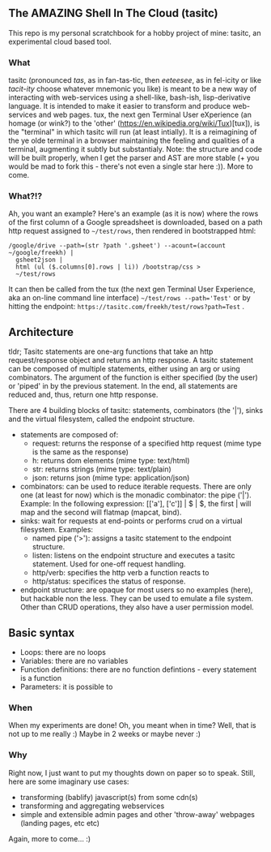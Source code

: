 ## The AMAZING Shell In The Cloud (tasitc)

This repo is my personal scratchbook for a hobby project of mine: tasitc, an experimental cloud based tool.

### What
tasitc (pronounced *tas*, as in fan-tas-tic, then *eeteesee*, as in fel-icity or like *tacit*-*ity* choose whatever mnemonic you like) is meant to be a new way of interacting with web-services using a shell-like, bash-ish, lisp-derivative language. It is intended to make it easier to transform and produce web-services and web pages. 
tux, the next gen Terminal User eXperience (an homage (or wink?) to the 'other' (https://en.wikipedia.org/wiki/Tux)[tux]), is the "terminal" in which tasitc will run (at least intially). It is a reimagining of the ye olde terminal in a browser maintaining the feeling and qualities of a terminal, augmenting it subtly but substantialy.
Note: the structure and code will be built properly, when I get the parser and AST are more stable (+ you would be mad to fork this - there's not even a single star here :)).
More to come.

### What?!?
Ah, you want an example? Here's an example (as it is now) where the rows of the first column of a Google spreadsheet is downloaded, based on a path http request assigned to `~/test/rows`, then rendered in bootstrapped html:

```
/google/drive --path=(str ?path '.gsheet') --acount=(account ~/google/freekh) | 
  gsheet2json | 
  html (ul ($.columns[0].rows | li)) /bootstrap/css > 
  ~/test/rows
```

It can then be called from the tux (the next gen Terminal User Experience, aka an on-line command line interface) `~/test/rows --path='Test'` or by hitting the endpoint: `https://tasitc.com/freekh/test/rows?path=Test` .

## Architecture
tldr; 
Tasitc statements are one-arg functions that take an http request/response object and returns an http response.
A tasitc statement can be composed of multiple statements, either using an arg or using combinators. 
The argument of the function is either specified (by the user) or 'piped' in by the previous statement.
In the end, all statements are reduced and, thus, return one http response.

There are 4 building blocks of tasitc: statements, combinators (the '|'), sinks and the virtual filesystem, called the endpoint structure.
- statements are composed of: 
  - request: returns the response of a specified http request (mime type is the same as the response)
  - h: returns dom elements (mime type: text/html)
  - str: returns strings (mime type: text/plain)
  - json: returns json (mime type: application/json)
- combinators: can be used to reduce iterable requests. There are only one (at least for now) which is the monadic combinator: the pipe ('|'). Example: In the following expression: [['a'], ['c']] | $ | $, the first | will map and the second will flatmap (mapcat, bind).
- sinks: wait for requests at end-points or performs crud on a virtual filesystem. Examples:
  - named pipe ('>'): assigns a tasitc statement to the endpoint structure.
  - listen: listens on the endpoint structure and executes a tasitc statement. Used for one-off request handling.
  - http/verb: specifies the http verb a function reacts to
  - http/status: specifices the status of response.
- endpoint structure: are opaque for most users so no examples (here), but hackable non the less. They can be used to emulate a file system. Other than CRUD operations, they also have a user permission model.

## Basic syntax
- Loops: there are no loops
- Variables: there are no variables
- Function definitions: there are no function defintions - every statement is a function
- Parameters: it is possible to 

### When
When my experiments are done! Oh, you meant when in time? Well, that is not up to me really :) Maybe in 2 weeks or maybe never :)

### Why
Right now, I just want to put my thoughts down on paper so to speak.
Still, here are some imaginary use cases:
 - transforming (bablify) javascript(s) from some cdn(s)
 - transforming and aggregating webservices
 - simple and extensible admin pages and other 'throw-away' webpages (landing pages, etc etc)

Again, more to come... :)
